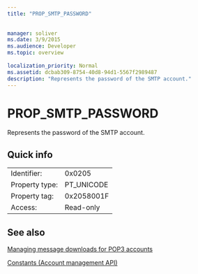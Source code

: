 ```yaml
---
title: "PROP_SMTP_PASSWORD"
 
 
manager: soliver
ms.date: 3/9/2015
ms.audience: Developer
ms.topic: overview
 
localization_priority: Normal
ms.assetid: dcbab309-8754-40d8-94d1-5567f2989487
description: "Represents the password of the SMTP account."
---
```


# PROP_SMTP_PASSWORD

Represents the password of the SMTP account.
  
## Quick info

|||
|:-----|:-----|
|Identifier:  <br/> |0x0205  <br/> |
|Property type:  <br/> |PT_UNICODE|SECURE_FLAG  <br/> |
|Property tag:  <br/> |0x2058001F  <br/> |
|Access:  <br/> |Read-only  <br/> |
   
## See also



[Managing message downloads for POP3 accounts](managing-message-downloads-for-pop3-accounts.md)
  
[Constants (Account management API)](constants-account-management-api.md)


